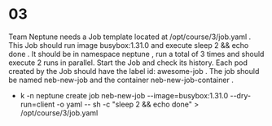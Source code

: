 # 03
Team Neptune needs a Job template located at /opt/course/3/job.yaml . This Job should run image busybox:1.31.0 and
execute sleep 2 && echo done . It should be in namespace neptune , run a total of 3 times and should execute 2 runs in parallel.
Start the Job and check its history. Each pod created by the Job should have the label id: awesome-job . The job should be named
neb-new-job and the container neb-new-job-container .

- k -n neptune create job neb-new-job --image=busybox:1.31.0 --dry-run=client -o yaml -- sh -c "sleep 2 && echo
done" > /opt/course/3/job.yaml